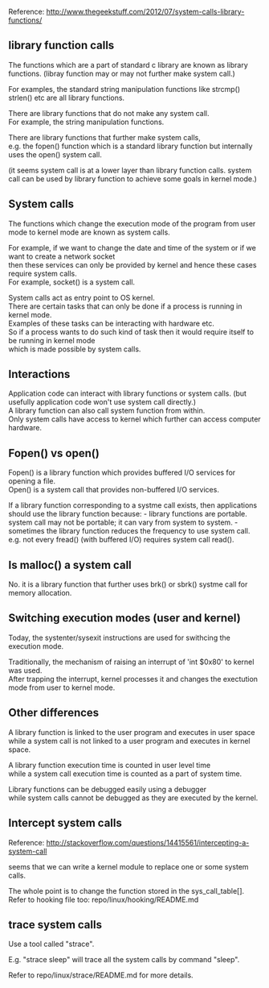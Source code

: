 Reference:  http://www.thegeekstuff.com/2012/07/system-calls-library-functions/

library function calls
--------------------

The functions which are a part of standard c library are known as library functions. (libray function may or may not further make system call.)

For examples, the standard string manipulation functions like strcmp() strlen() etc are all library functions.

There are library functions that do not make any system call.  
For example, the string manipulation functions.  

There are library functions that further make system calls,  
e.g. the fopen() function which is a standard library function but internally uses the open() system call.

(it seems system call is at a lower layer than library function calls. system call can be used by library function to achieve some goals in kernel mode.)

System calls
---------------------------

The functions which change the execution mode of the program from user mode to kernel mode are known as system calls.

For example, if we want to change the date and time of the system or if we want to create a network socket  
then these services can only be provided by kernel and hence these cases require system calls.   
For example, socket() is a system call.

System calls act as entry point to OS kernel.   
There are certain tasks that can only be done if a process is running in kernel mode.  
Examples of these tasks can be interacting with hardware etc.  
So if a process wants to do such kind of task then it would require itself to be running in kernel mode   
which is made possible by system calls.


Interactions
-----------------------

Application code can interact with library functions or system calls. (but usefully application code won't use system call directly.)  
A library function can also call system function from within.  
Only system calls have access to kernel which further can access computer hardware.


Fopen() vs open()
--------------------------

Fopen() is a library function which provides buffered I/O services for opening a file.  
Open() is a system call that provides non-buffered I/O services.

If a library function corresponding to a systme call exists, then applications should use the library function because:
	- library functions are portable. system call may not be portable; it can vary from system to system.
	- sometimes the library function reduces the frequency to use system call. e.g. not every fread() (with buffered I/O) requires system call read(). 


Is malloc() a system call
----------------------
No. it is a library function that further uses brk() or sbrk() systme call for memory allocation.


Switching execution modes (user and kernel)
-------------------

Today, the systenter/sysexit instructions are used for swithcing the execution mode.

Traditionally, the mechanism of raising an interrupt of 'int $0x80' to kernel was used.  
After trapping the interrupt, kernel processes it and changes the exectution mode from user to kernel mode.


Other differences
------------------

A library function is linked to the user program and executes in user space  
while a system call is not linked to a user program and executes in kernel space.

A library function execution time is counted in user level time   
while a system call execution time is counted as a part of system time.

Library functions can be debugged easily using a debugger  
while system calls cannot be debugged as they are executed by the kernel.


Intercept system calls
-----------------------------

Reference: http://stackoverflow.com/questions/14415561/intercepting-a-system-call

seems that we can write a kernel module to replace one or some system calls.

The whole point is to change the function stored in the sys_call_table[].  
Refer to hooking file too: repo/linux/hooking/README.md


trace system calls
----------------------

Use a tool called "strace".

E.g. "strace sleep" will trace all the system calls by command "sleep".

Refer to repo/linux/strace/README.md for more details.
